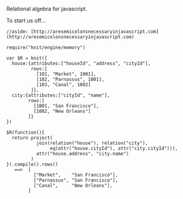 Relational algebra for javascript.

To start us off...

    //aside: [http://aresemicolonsnecessaryinjavascript.com](http://aresemicolonsnecessaryinjavascript.com)
    
    require("knit/engine/memory")
    
    var $R = knit({
      house:{attributes:["houseId", "address", "cityId"],
             rows:[
               [101, "Market", 1001],
               [102, "Parnassus", 1001],
               [103, "Canal", 1002]
             ]},
      city:{attributes:["cityId", "name"],
            rows:[
              [1001, "San Francisco"],
              [1002, "New Orleans"]
            ]} 
    })
    
    $R(function(){
      return project(
               join(relation("house"), relation("city"), 
                    eq(attr("house.cityId"), attr("city.cityId"))), 
               attr("house.address", "city.name")
             )
    }).compile().rows()
       ==>  [
              ["Market",    "San Francisco"],
              ["Parnassus", "San Francisco"],
              ["Canal",     "New Orleans"],
            ]


